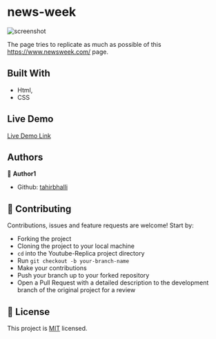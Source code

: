# news-week

![screenshot](./img/screenshot.png)

The page tries to replicate as much as possible of this https://www.newsweek.com/ page.

## Built With

- Html,
- CSS

## Live Demo

[Live Demo Link](https://rawcdn.githack.com/Tahirbhalli/Positioning-and-floating/c534d7dc85b48f08812ce5b01229a8845768ed47/index.html)


## Authors

👤 **Author1**

- Github: [tahirbhalli](https://github.com/tahirbhalli/)

## 🤝 Contributing

Contributions, issues and feature requests are welcome! Start by:
* Forking the project
* Cloning the project to your local machine
* `cd` into the Youtube-Replica project directory
* Run `git checkout -b your-branch-name`
* Make your contributions
* Push your branch up to your forked repository
* Open a Pull Request with a detailed description to the development branch of the original project for a review

## 📝 License

This project is [MIT](https://opensource.org/licenses/MIT) licensed.

